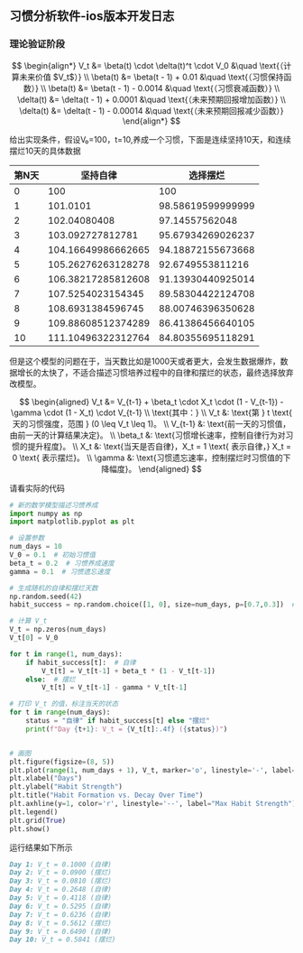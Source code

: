 ## 习惯分析软件-ios版本开发日志

### 理论验证阶段

$$
\begin{align*}
    V_t &= \beta(t) \cdot \delta(t)^t \cdot V_0  &\quad \text{（计算未来价值 $V_t$）} \\
    \beta(t) &= \beta(t - 1) + 0.01  &\quad \text{（习惯保持函数）} \\  
    \beta(t) &= \beta(t - 1) - 0.0014 &\quad \text{（习惯衰减函数）} \\  
    \delta(t) &= \delta(t - 1) + 0.0001  &\quad \text{（未来预期回报增加函数）} \\  
    \delta(t) &= \delta(t - 1) - 0.00014  &\quad \text{（未来预期回报减少函数）} 
\end{align*}
$$

给出实现条件，假设V₀=100，t=10,养成一个习惯，下面是连续坚持10天，和连续摆烂10天的具体数据

| 第N天 | 坚持自律           | 选择摆烂          |
| ----- | ------------------ | ----------------- |
| 0     | 100                | 100               |
| 1     | 101.0101           | 98.58619599999999 |
| 2     | 102.04080408       | 97.14557562048    |
| 3     | 103.092727812781   | 95.67934269026237 |
| 4     | 104.16649986662665 | 94.18872155673668 |
| 5     | 105.26276263128278 | 92.6749553811216  |
| 6     | 106.38217285812608 | 91.13930440925014 |
| 7     | 107.5254023154345  | 89.58304422124708 |
| 8     | 108.6931384596745  | 88.00746396350628 |
| 9     | 109.88608512374289 | 86.41386456640105 |
| 10    | 111.10496322312764 | 84.80355695118291 |

但是这个模型的问题在于，当天数比如是1000天或者更大，会发生数据爆炸，数据增长的太快了，不适合描述习惯培养过程中的自律和摆烂的状态，最终选择放弃改模型。

$$
\begin{aligned}
V_t &= V_{t-1} + \beta_t \cdot X_t \cdot (1 - V_{t-1}) - \gamma \cdot (1 - X_t) \cdot V_{t-1} \\
\text{其中：} \\
V_t &: \text{第 } t \text{ 天的习惯强度，范围 } (0 \leq V_t \leq 1)。 \\
V_{t-1} &: \text{前一天的习惯值，由前一天的计算结果决定}。 \\
\beta_t &: \text{习惯增长速率，控制自律行为对习惯的提升程度}。 \\
X_t &: \text{当天是否自律}，X_t = 1 \text{ 表示自律，} X_t = 0 \text{ 表示摆烂}。 \\
\gamma &: \text{习惯遗忘速率，控制摆烂时习惯值的下降幅度}。
\end{aligned}
$$


请看实际的代码

```python
# 新的数学模型描述习惯养成
import numpy as np
import matplotlib.pyplot as plt

# 设置参数
num_days = 10
V_0 = 0.1  # 初始习惯值
beta_t = 0.2  # 习惯养成速度
gamma = 0.1  # 习惯遗忘速度

# 生成随机的自律和摆烂天数
np.random.seed(42)
habit_success = np.random.choice([1, 0], size=num_days, p=[0.7,0.3])  # 前一个参数自律，后一个参数摆烂

# 计算 V_t
V_t = np.zeros(num_days)
V_t[0] = V_0

for t in range(1, num_days):
    if habit_success[t]:  # 自律
        V_t[t] = V_t[t-1] + beta_t * (1 - V_t[t-1])
    else:  # 摆烂
        V_t[t] = V_t[t-1] - gamma * V_t[t-1]

# 打印 V_t 的值，标注当天的状态
for t in range(num_days):
    status = "自律" if habit_success[t] else "摆烂"
    print(f"Day {t+1}: V_t = {V_t[t]:.4f} ({status})")


# 画图
plt.figure(figsize=(8, 5))
plt.plot(range(1, num_days + 1), V_t, marker='o', linestyle='-', label="Habit Strength (V_t)")
plt.xlabel("Days")
plt.ylabel("Habit Strength")
plt.title("Habit Formation vs. Decay Over Time")
plt.axhline(y=1, color='r', linestyle='--', label="Max Habit Strength")
plt.legend()
plt.grid(True)
plt.show()
```

运行结果如下所示

```markdown
Day 1: V_t = 0.1000 (自律)
Day 2: V_t = 0.0900 (摆烂)
Day 3: V_t = 0.0810 (摆烂)
Day 4: V_t = 0.2648 (自律)
Day 5: V_t = 0.4118 (自律)
Day 6: V_t = 0.5295 (自律)
Day 7: V_t = 0.6236 (自律)
Day 8: V_t = 0.5612 (摆烂)
Day 9: V_t = 0.6490 (自律)
Day 10: V_t = 0.5841 (摆烂)
```

